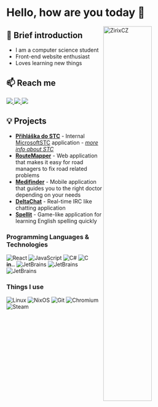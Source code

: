 <!--
steal, stole, stolen. https://github.com/krystofex/krystofex/edit/main/README.md
PS: Thanks!
-->

# Hello, how are you today :wave:

<a href="https://github.com/ZirixCZ"><img align="right" width="50%" src="https://github-readme-stats.vercel.app/api?username=ZirixCZ&show_icons=true&theme=dark&locale=en" alt="ZirixCZ" /></a>

## 🙋 Brief introduction
  - I am a computer science student
  - Front-end website enthusiast
  - Loves learning new things
## 📫 Reach me
  <a href="mailto:zirixcz@gmail.com">
  <img src="https://img.shields.io/badge/Gmail-D14836?style=for-the-badge&logo=gmail&logoColor=white"/>
  </a>
  <a href="https://www.linkedin.com/in/michal-vani%C5%A1-5290a6219/">
  <img src="https://img.shields.io/badge/LinkedIn-0077B5?style=for-the-badge&logo=linkedin&logoColor=white"/>
  </a>
  <a href="https://discord.com/users/378937948948791297">
  <img src="https://img.shields.io/badge/Discord-7289DA?style=for-the-badge&logo=discord&logoColor=white"/>
  </a>
  
## 💡 Projects 
- **[Přihláška do STC](https://prihlaska.studentstc.cz/)** - Internal [MicrosoftSTC](https://github.com/MicrosoftSTC) application - *[more info about STC](https://www.microsoft.com/cs-cz/education/students/stc)*
- **[RouteMapper](https://github.com/ZirixCZ/RouteMapper)** - Web application that makes it easy for road managers to fix road related problems
- **[Medifinder](https://github.com/ZirixCZ/Medifinder)** - Mobile application that guides you to the right doctor depending on your needs
- **[DeltaChat](https://github.com/ZirixCZ/DeltaChat)** - Real-time IRC like chatting application
- **[Spellit](https://github.com/ZirixCZ/Spellit)** - Game-like application for learning English spelling quickly
  
### Programming Languages & Technologies
![React](https://img.shields.io/badge/React-20232A?style=for-the-badge&logo=react&logoColor=61DAFB)
![JavaScript](https://img.shields.io/badge/JavaScript-323330?style=for-the-badge&logo=javascript&logoColor=F7DF1E)
![C#](https://img.shields.io/badge/C%23-239120?style=for-the-badge&logo=c-sharp&logoColor=white)
![C](https://img.shields.io/badge/C-00599C?style=for-the-badge&logo=c&logoColor=white)     
**in..** ![JetBrains](http://img.shields.io/badge/-PHPStorm-181717?style=for-the-badge&logo=phpstorm&logoColor=white)
![JetBrains](https://img.shields.io/badge/Rider-000000?style=for-the-badge&logo=Rider&logoColor=white)
![JetBrains](https://img.shields.io/badge/CLion-000000?style=for-the-badge&logo=clion&logoColor=white)

### Things I use
![Linux](https://img.shields.io/badge/Linux-ffd600?style=for-the-badge&logo=linux&logoColor=black)
![NixOS](https://img.shields.io/badge/NixOS-5363bc?style=for-the-badge&logo=nixos&logoColor=white)
![Git](https://img.shields.io/badge/git-%23F05033.svg?style=for-the-badge&logo=git&logoColor=white)
![Chromium](https://img.shields.io/badge/Chromium-2a4ee4?style=for-the-badge&logo=googlechrome&logoColor=white)
![Steam](https://img.shields.io/badge/steam-0b1235.svg?style=for-the-badge&logo=steam&logoColor=white)
